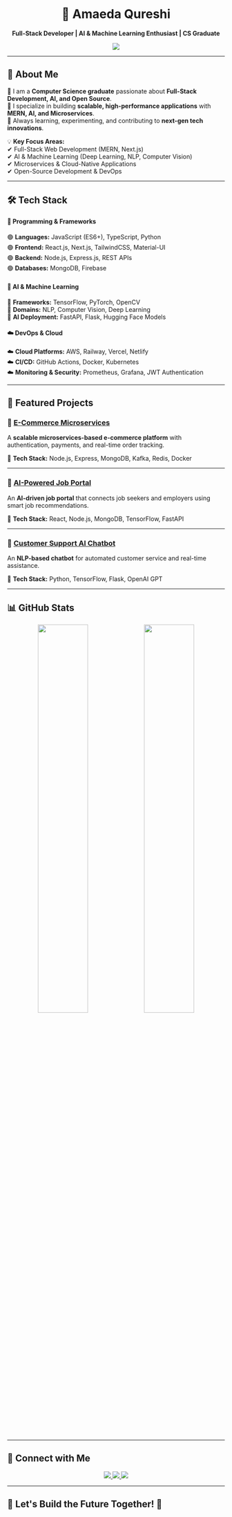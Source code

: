 <h1 align="center">🚀 Amaeda Qureshi</h1>  
<p align="center">
  <strong>Full-Stack Developer | AI & Machine Learning Enthusiast | CS Graduate</strong>  
</p>  

<p align="center">
  <img src="https://readme-typing-svg.herokuapp.com?font=Fira+Code&duration=3000&pause=1000&color=00F7FF&center=true&vCenter=true&width=600&lines=Building+Scalable+Web+Apps+with+MERN;Exploring+AI+%26+Machine+Learning;Passionate+About+Open+Source;Deploying+Cloud-Native+Solutions;Writing+Efficient+and+Maintainable+Code" />
</p>  

---

## 🌟 About Me  

🔹 I am a **Computer Science graduate** passionate about **Full-Stack Development, AI, and Open Source**.  
🔹 I specialize in building **scalable, high-performance applications** with **MERN, AI, and Microservices**.  
🔹 Always learning, experimenting, and contributing to **next-gen tech innovations**.  

💡 **Key Focus Areas:**  
✔ Full-Stack Web Development (MERN, Next.js)  
✔ AI & Machine Learning (Deep Learning, NLP, Computer Vision)  
✔ Microservices & Cloud-Native Applications  
✔ Open-Source Development & DevOps  

---

## 🛠️ Tech Stack  

#### 🚀 **Programming & Frameworks**  
🟢 **Languages:** JavaScript (ES6+), TypeScript, Python  
🟢 **Frontend:** React.js, Next.js, TailwindCSS, Material-UI  
🟢 **Backend:** Node.js, Express.js, REST APIs  
🟢 **Databases:** MongoDB, Firebase  

#### 🤖 **AI & Machine Learning**  
🧠 **Frameworks:** TensorFlow, PyTorch, OpenCV  
🧠 **Domains:** NLP, Computer Vision, Deep Learning  
🧠 **AI Deployment:** FastAPI, Flask, Hugging Face Models  

#### ☁️ **DevOps & Cloud**  
☁️ **Cloud Platforms:** AWS, Railway, Vercel, Netlify  
☁️ **CI/CD:** GitHub Actions, Docker, Kubernetes  
☁️ **Monitoring & Security:** Prometheus, Grafana, JWT Authentication  

---

## 🚀 Featured Projects  

### 📌 [E-Commerce Microservices](https://github.com/AmaedaQ/ecommerce-microservices)  
A **scalable microservices-based e-commerce platform** with authentication, payments, and real-time order tracking.  

🔹 **Tech Stack:** Node.js, Express, MongoDB, Kafka, Redis, Docker  

---

### 📌 [AI-Powered Job Portal](https://github.com/AmaedaQ/job-portal)  
An **AI-driven job portal** that connects job seekers and employers using smart job recommendations.  

🔹 **Tech Stack:** React, Node.js, MongoDB, TensorFlow, FastAPI  

---

### 📌 [Customer Support AI Chatbot](https://github.com/AmaedaQ/customer-support-chatbot)  
An **NLP-based chatbot** for automated customer service and real-time assistance.  

🔹 **Tech Stack:** Python, TensorFlow, Flask, OpenAI GPT  

---

## 📊 GitHub Stats  

<p align="center">
  <img src="https://github-readme-stats.vercel.app/api?username=AmaedaQ&show_icons=true&theme=tokyonight&count_private=true" width="48%" />
  <img src="https://github-readme-streak-stats.herokuapp.com/?user=AmaedaQ&theme=tokyonight" width="48%" />
</p>  

---

## 🔗 Connect with Me  

<p align="center">
  <a href="https://www.linkedin.com/in/amaeda-qureshi-305bb928a">
    <img src="https://img.shields.io/badge/LinkedIn-blue?style=for-the-badge&logo=linkedin" />
  </a>
  <a href="https://github.com/AmaedaQ">
    <img src="https://img.shields.io/badge/GitHub-black?style=for-the-badge&logo=github" />
  </a>
  <a href="mailto:amaedaqureshi@gmail.com">
    <img src="https://img.shields.io/badge/Email-red?style=for-the-badge&logo=gmail" />
  </a>
</p>  

---

## 🎯 Let's Build the Future Together! 🚀  

